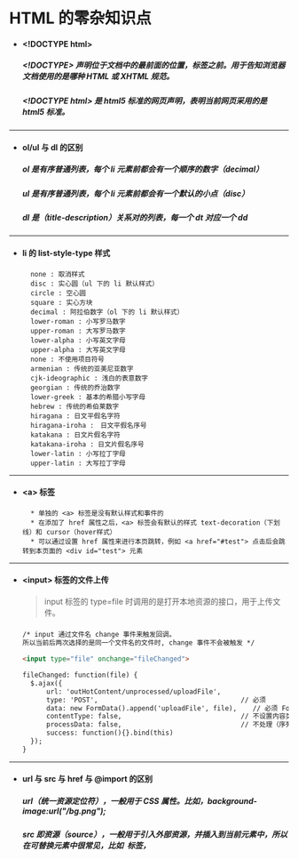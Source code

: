 # HTML 的零杂知识点

- #### \<!DOCTYPE html>
  ##### \<!DOCTYPE> 声明位于文档中的最前面的位置，<html>标签之前。用于告知浏览器文档使用的是哪种 HTML 或 XHTML 规范。
  ##### \<!DOCTYPE html> 是 html5 标准的网页声明，表明当前网页采用的是 html5 标准。





---
- #### ol/ul 与 dl 的区别

  ##### ol 是有序普通列表，每个 li 元素前都会有一个顺序的数字（decimal）

  ##### ul 是有序普通列表，每个 li 元素前都会有一个默认的小点（disc）

  ##### dl 是（title-description）关系对的列表，每一个 dt 对应一个 dd




---
- #### li 的 list-style-type 样式
  ```
    none : 取消样式
    disc : 实心圆（ul 下的 li 默认样式）
    circle : 空心圆
    square : 实心方块
    decimal : 阿拉伯数字（ol 下的 li 默认样式）
    lower-roman : 小写罗马数字
    upper-roman : 大写罗马数字
    lower-alpha : 小写英文字母
    upper-alpha : 大写英文字母
    none : 不使用项目符号
    armenian : 传统的亚美尼亚数字
    cjk-ideographic : 浅白的表意数字
    georgian : 传统的乔治数字
    lower-greek : 基本的希腊小写字母
    hebrew : 传统的希伯莱数字
    hiragana : 日文平假名字符
    hiragana-iroha :　日文平假名序号
    katakana : 日文片假名字符
    katakana-iroha : 日文片假名序号
    lower-latin : 小写拉丁字母
    upper-latin : 大写拉丁字母
  ```




---
- #### \<a> 标签
  ```
    * 单独的 <a> 标签是没有默认样式和事件的
    * 在添加了 href 属性之后，<a> 标签会有默认的样式 text-decoration（下划线）和 cursor（hover样式）
    * 可以通过设置 href 属性来进行本页跳转，例如 <a href="#test"> 点击后会跳转到本页面的 <div id="test"> 元素
  ```






---
- #### \<input> 标签的文件上传
  > input 标签的 type=file 时调用的是打开本地资源的接口，用于上传文件。
  
  ##### 
  ```html
  /* input 通过文件名 change 事件来触发回调。
  所以当前后两次选择的是同一个文件名的文件时, change 事件不会被触发 */

  <input type="file" onchange="fileChanged">

  fileChanged: function(file) {
    $.ajax({
        url: 'outHotContent/unprocessed/uploadFile',
        type: 'POST',                                    // 必须
        data: new FormData().append('uploadFile', file),    // 必须 FormData 类型
        contentType: false,                              // 不设置内容类型，必须
        processData: false,                              // 不处理（序列化）数据，必须
        success: function(){}.bind(this)
    });
  }
  ```





---
- #### url 与 src 与 href 与 \@import 的区别

  ##### url（统一资源定位符），一般用于 CSS 属性。比如，background-image:url("/bg.png");

  ##### src 即资源（source），一般用于引入外部资源，并插入到当前元素中，所以在可替换元素中很常见，比如 <img> 标签，<script> 标签和 <iframe>标签。

  ##### href 即超文本引用（hypertext reference），一般表示元素与外部资源的关系。比如 <a> 标签，<link>标签。

  ##### <link> 标签 和 \@import url() 都是外部引用 CSS 的方式，但是存在一定的区别：

  ##### 1. link是XHTML标签，除了加载CSS外，还==可以定义RSS等其他事务==；@import属于CSS范畴，只能加载CSS。

  ##### 2. link引用CSS时，==在页面载入时同时加载==；@import需要页面网页完全载入以后加载。

  ##### 3. link支持==使用Javascript控制DOM去改变样式==；而@import不支持。





---
- #### HTML 标签大小写（必须小写）
  ##### 在 HTML4.0 以及之前的版本中，W3C标准是不区分标签大小写
  ##### 在 HTML5 中，W3C 明确规定，标签必须用小写格式



- #### HTML 属性大小写（使用小写）
  ##### HTML4 中的属性对大小写不敏感，但推荐小写。HTML5 自定义属性不能包含大写字母。所以HTML 中的属性统一使用小写。


---
- #### HTML 中的引号（使用双引号）
  ##### HTML中可以同时使用双引号和单引号。但是 JavaScript 中也可以同时使用双引号和单引号，为了区分，可以在 HTML 中优先使用双引号，在 JavaScript 中优先使用单引号。
